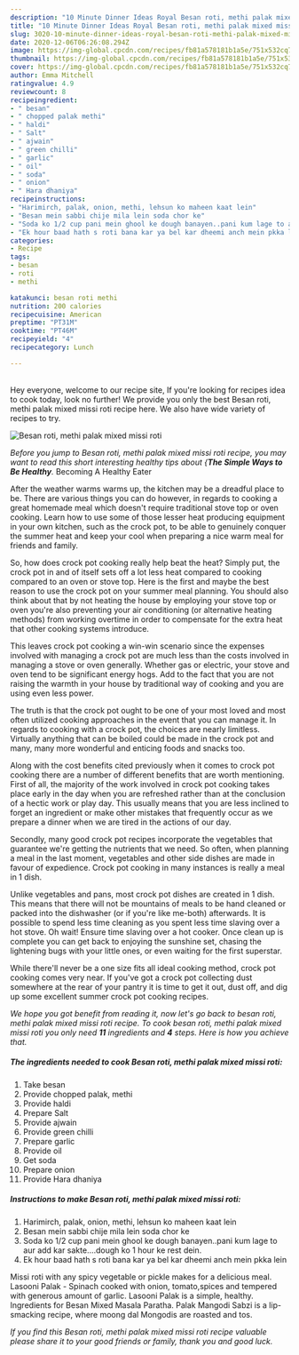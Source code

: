 ```yaml
---
description: "10 Minute Dinner Ideas Royal Besan roti, methi palak mixed missi roti"
title: "10 Minute Dinner Ideas Royal Besan roti, methi palak mixed missi roti"
slug: 3020-10-minute-dinner-ideas-royal-besan-roti-methi-palak-mixed-missi-roti
date: 2020-12-06T06:26:08.294Z
image: https://img-global.cpcdn.com/recipes/fb81a578181b1a5e/751x532cq70/besan-roti-methi-palak-mixed-missi-roti-recipe-main-photo.jpg
thumbnail: https://img-global.cpcdn.com/recipes/fb81a578181b1a5e/751x532cq70/besan-roti-methi-palak-mixed-missi-roti-recipe-main-photo.jpg
cover: https://img-global.cpcdn.com/recipes/fb81a578181b1a5e/751x532cq70/besan-roti-methi-palak-mixed-missi-roti-recipe-main-photo.jpg
author: Emma Mitchell
ratingvalue: 4.9
reviewcount: 8
recipeingredient:
- " besan"
- " chopped palak methi"
- " haldi"
- " Salt"
- " ajwain"
- " green chilli"
- " garlic"
- " oil"
- " soda"
- " onion"
- " Hara dhaniya"
recipeinstructions:
- "Harimirch, palak, onion, methi, lehsun ko maheen kaat lein"
- "Besan mein sabbi chije mila lein soda chor ke"
- "Soda ko 1/2 cup pani mein ghool ke dough banayen..pani kum lage to aur add kar sakte....dough ko 1 hour ke rest dein."
- "Ek hour baad hath s roti bana kar ya bel kar dheemi anch mein pkka lein"
categories:
- Recipe
tags:
- besan
- roti
- methi

katakunci: besan roti methi 
nutrition: 200 calories
recipecuisine: American
preptime: "PT31M"
cooktime: "PT46M"
recipeyield: "4"
recipecategory: Lunch

---
```

<br>
Hey everyone, welcome to our recipe site, If you're looking for recipes idea to cook today, look no further! We provide you only the best Besan roti, methi palak mixed missi roti recipe here. We also have wide variety of recipes to try.
<br>


![Besan roti, methi palak mixed missi roti](https://img-global.cpcdn.com/recipes/fb81a578181b1a5e/751x532cq70/besan-roti-methi-palak-mixed-missi-roti-recipe-main-photo.jpg)

<i>Before you jump to Besan roti, methi palak mixed missi roti recipe, you may want to read this short interesting healthy tips about {<strong>The Simple Ways to Be Healthy</strong>.</i>
Becoming A Healthy Eater


After the weather warms warms up, the kitchen may be a dreadful place to be. There are various things you can do however, in regards to cooking a great homemade meal which doesn't require traditional stove top or oven cooking. Learn how to use some of those lesser heat producing equipment in your own kitchen, such as the crock pot, to be able to genuinely conquer the summer heat and keep your cool when preparing a nice warm meal for friends and family.

So, how does crock pot cooking really help beat the heat? Simply put, the crock pot in and of itself sets off a lot less heat compared to cooking compared to an oven or stove top. Here is the first and maybe the best reason to use the crock pot on your summer meal planning. You should also think about that by not heating the house by employing your stove top or oven you're also preventing your air conditioning (or alternative heating methods) from working overtime in order to compensate for the extra heat that other cooking systems introduce.

This leaves crock pot cooking a win-win scenario since the expenses involved with managing a crock pot are much less than the costs involved in managing a stove or oven generally. Whether gas or electric, your stove and oven tend to be significant energy hogs. Add to the fact that you are not raising the warmth in your house by traditional way of cooking and you are using even less power.

 The truth is that the crock pot ought to be one of your most loved and most often utilized cooking approaches in the event that you can manage it. In regards to cooking with a crock pot, the choices are nearly limitless.  Virtually anything that can be boiled could be made in the crock pot and many, many more wonderful and enticing foods and snacks too.



Along with the cost benefits cited previously when it comes to crock pot cooking there are a number of different benefits that are worth mentioning. First of all, the majority of the work involved in crock pot cooking takes place early in the day when you are refreshed rather than at the conclusion of a hectic work or play day. This usually means that you are less inclined to forget an ingredient or make other mistakes that frequently occur as we prepare a dinner when we are tired in the actions of our day.

Secondly, many good crock pot recipes incorporate the vegetables that guarantee we're getting the nutrients that we need. So often, when planning a meal in the last moment, vegetables and other side dishes are made in favour of expedience. Crock pot cooking in many instances is really a meal in 1 dish.

 Unlike vegetables and pans, most crock pot dishes are created in 1 dish. This means that there will not be mountains of meals to be hand cleaned or packed into the dishwasher (or if you're like me-both) afterwards. It is possible to spend less time cleaning as you spent less time slaving over a hot stove. Oh wait! Ensure time slaving over a hot cooker. Once clean up is complete you can get back to enjoying the sunshine set, chasing the lightening bugs with your little ones, or even waiting for the first superstar.

While there'll never be a one size fits all ideal cooking method, crock pot cooking comes very near. If you've got a crock pot collecting dust somewhere at the rear of your pantry it is time to get it out, dust off, and dig up some excellent summer crock pot cooking recipes.


<i>We hope you got benefit from reading it, now let's go back to besan roti, methi palak mixed missi roti recipe. To cook besan roti, methi palak mixed missi roti you only need <strong>11</strong> ingredients and <strong>4</strong> steps. Here is how you achieve that.
</i>

##### The ingredients needed to cook Besan roti, methi palak mixed missi roti:

1. Take  besan
1. Provide  chopped palak, methi
1. Provide  haldi
1. Prepare  Salt
1. Provide  ajwain
1. Provide  green chilli
1. Prepare  garlic
1. Provide  oil
1. Get  soda
1. Prepare  onion
1. Provide  Hara dhaniya


##### Instructions to make Besan roti, methi palak mixed missi roti:

1. Harimirch, palak, onion, methi, lehsun ko maheen kaat lein
1. Besan mein sabbi chije mila lein soda chor ke
1. Soda ko 1/2 cup pani mein ghool ke dough banayen..pani kum lage to aur add kar sakte....dough ko 1 hour ke rest dein.
1. Ek hour baad hath s roti bana kar ya bel kar dheemi anch mein pkka lein


Missi roti with any spicy vegetable or pickle makes for a delicious meal. Lasooni Palak - Spinach cooked with onion, tomato,spices and tempered with generous amount of garlic. Lasooni Palak is a simple, healthy. Ingredients for Besan Mixed Masala Paratha. Palak Mangodi Sabzi is a lip-smacking recipe, where moong dal Mongodis are roasted and tos. 

<i>If you find this Besan roti, methi palak mixed missi roti recipe valuable please share it to your good friends or family, thank you and good luck.</i>
